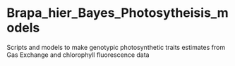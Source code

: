 # Brapa_hier_Bayes_Photosytheisis_models
Scripts and models to make genotypic photosynthetic traits estimates from Gas Exchange and chlorophyll fluorescence data

